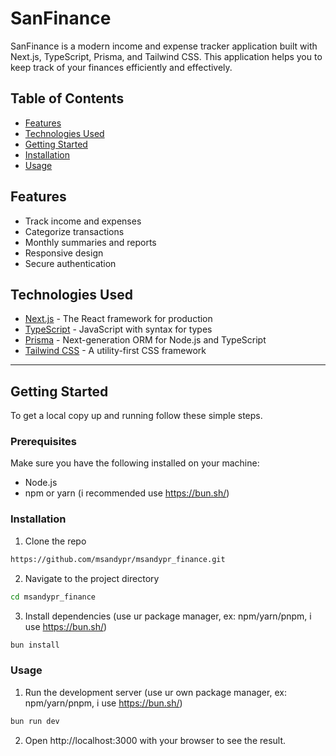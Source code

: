 # SanFinance

SanFinance is a modern income and expense tracker application built with Next.js, TypeScript, Prisma, and Tailwind CSS. This application helps you to keep track of your finances efficiently and effectively.

## Table of Contents

- [Features](#features)
- [Technologies Used](#technologies-used)
- [Getting Started](#getting-started)
- [Installation](#installation)
- [Usage](#usage)
<!-- - [License](#license) -->

## Features

- Track income and expenses
- Categorize transactions
- Monthly summaries and reports
- Responsive design
- Secure authentication

## Technologies Used

- [Next.js](https://nextjs.org/) - The React framework for production
- [TypeScript](https://www.typescriptlang.org/) - JavaScript with syntax for types
- [Prisma](https://www.prisma.io/) - Next-generation ORM for Node.js and TypeScript
- [Tailwind CSS](https://tailwindcss.com/) - A utility-first CSS framework
<hr>

## Getting Started

To get a local copy up and running follow these simple steps.

### Prerequisites

Make sure you have the following installed on your machine:

- Node.js
- npm or yarn (i recommended use https://bun.sh/)

### Installation

1. Clone the repo
```sh
https://github.com/msandypr/msandypr_finance.git
```
2. Navigate to the project directory
```sh
cd msandypr_finance
```
3. Install dependencies (use ur package manager, ex: npm/yarn/pnpm, i use https://bun.sh/)
```sh
bun install
```

### Usage
1. Run the development server (use ur own package manager, ex: npm/yarn/pnpm, i use https://bun.sh/)
```sh
bun run dev
```
2. Open http://localhost:3000 with your browser to see the result.


